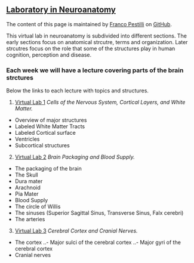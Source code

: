 ## [Laboratory in Neuroanatomy](https://francopestilli.github.io/neuroanat-class/)

The content of this page is maintained by [Franco Pestilli](https://liberalarts.utexas.edu/psychology/faculty/fp4834) on [GitHub](https://github.com/francopestilli/neuroanat-class/edit/main/README.md).

This virtual lab in neuroanatomy is subdivided into different sections. The early sections focus on anatomical strcutre, terms and organization. Later strcutres focus on the role that some of the structures play in human cognition, perception and disease.

### Each week we will have a lecture covering parts of the brain strctures

Below the links to each lecture with topics and structures.

1. [Virtual Lab 1](Lab_1.md)
*Cells of the Nervous System, Cortical Layers, and White Matter.*
- Overview of major structures
- Labeled White Matter Tracts
- Labeled Cortical surface
- Ventricles
- Subcortical structures

2. [Virtual Lab 2](Lab_2.md)
*Brain Packaging and Blood Supply.*
- The packaging of the brain
- The Skull 
- Dura mater
- Arachnoid
- Pia Mater
- Blood Supply
- The circle of Willis
- The sinuses (Superior Sagittal Sinus, Transverse Sinus, Falx cerebri)
- The arteries

3. [Virtual Lab 3](Lab_3.md)
*Cerebral Cortex and Cranial Nerves.*
- The cortex
..- Major sulci of the cerebral cortex
..- Major gyri of the cerebral cortex
- Cranial nerves




